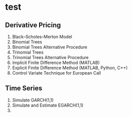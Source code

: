 # test
## Derivative Pricing
  1. Black–Scholes–Merton Model
  2. Binomial Trees
  3. Binomial Trees Alternative Procedure
  4. Trinomial Trees
  5. Trinomial Trees Alternative Procedure
  6. Implicit Finite Difference Method (MATLAB)
  7. Explicit Finite Difference Method (MATLAB, Python, C++)
  8. Control Variate Technique for European Call

## Time Series
  1. Simulate GARCH(1,1)
  2. Simulate and Estimate EGARCH(1,1)
  3. 
     
